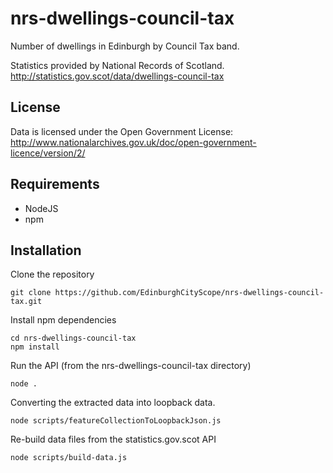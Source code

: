 # nrs-dwellings-council-tax
Number of dwellings in Edinburgh by Council Tax band.

Statistics provided by National Records of Scotland. http://statistics.gov.scot/data/dwellings-council-tax

## License

Data is licensed under the Open Government License: http://www.nationalarchives.gov.uk/doc/open-government-licence/version/2/

## Requirements

- NodeJS
- npm

## Installation

Clone the repository

```
git clone https://github.com/EdinburghCityScope/nrs-dwellings-council-tax.git
```

Install npm dependencies

```
cd nrs-dwellings-council-tax
npm install
```

Run the API (from the nrs-dwellings-council-tax directory)

```
node .
```

Converting the extracted data into loopback data.

```
node scripts/featureCollectionToLoopbackJson.js
```

Re-build data files from the statistics.gov.scot API

```
node scripts/build-data.js
```
